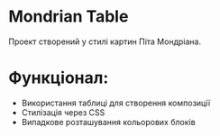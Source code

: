 # Mondrian Table

Проект створений у стилі картин Піта Мондріана.

# Функціонал:
- Використання таблиці для створення композиції
- Стилізація через CSS
- Випадкове розташування кольорових блоків